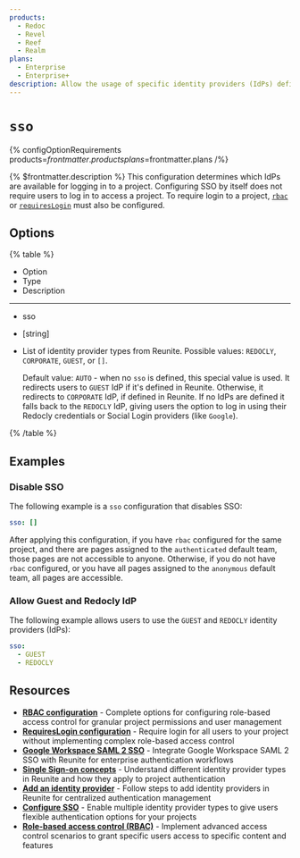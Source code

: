 ```yaml
---
products:
  - Redoc
  - Revel
  - Reef
  - Realm
plans:
  - Enterprise
  - Enterprise+
description: Allow the usage of specific identity providers (IdPs) defined in Reunite.
---
```

# `sso`

{% configOptionRequirements products=$frontmatter.products plans=$frontmatter.plans /%}

{% $frontmatter.description %}
This configuration determines which IdPs are available for logging in to a project.
Configuring SSO by itself does not require users to log in to access a project.
To require login to a project, [`rbac`](./rbac.md) or [`requiresLogin`](./requires-login.md) must also be configured.

## Options

{% table %}

- Option
- Type
- Description

---

- sso
- [string]
- List of identity provider types from Reunite.
  Possible values: `REDOCLY`, `CORPORATE`, `GUEST`, or `[]`.

  Default value: `AUTO` - when no `sso` is defined, this special value is used.
  It redirects users to `GUEST` IdP if it's defined in Reunite.
  Otherwise, it redirects to `CORPORATE` IdP, if defined in Reunite.
  If no IdPs are defined it falls back to the `REDOCLY` IdP, giving users the option to log in using their Redocly credentials or Social Login providers (like `Google`).

{% /table %}

## Examples

### Disable SSO

The following example is a `sso` configuration that disables SSO:

```yaml {% title="redocly.yaml" %}
sso: []
```

After applying this configuration, if you have `rbac` configured for the same project, and there are pages assigned to the `authenticated` default team, those pages are not accessible to anyone.
Otherwise, if you do not have `rbac` configured, or you have all pages assigned to the `anonymous` default team, all pages are accessible.

### Allow Guest and Redocly IdP

The following example allows users to use the `GUEST` and `REDOCLY` identity providers (IdPs):

```yaml {% title="redocly.yaml" %}
sso:
  - GUEST
  - REDOCLY
```

## Resources

- **[RBAC configuration](./rbac.md)** - Complete options for configuring role-based access control for granular project permissions and user management
- **[RequiresLogin configuration](./requires-login.md)** - Require login for all users to your project without implementing complex role-based access control
- **[Google Workspace SAML 2 SSO](../reunite/organization/sso/configure-google-sso.md)** - Integrate Google Workspace SAML 2 SSO with Reunite for enterprise authentication workflows
- **[Single Sign-on concepts](../reunite/organization/sso/sso.md)** - Understand different identity provider types in Reunite and how they apply to project authentication
- **[Add an identity provider](../reunite/organization/sso/add-idp.md)** - Follow steps to add identity providers in Reunite for centralized authentication management
- **[Configure SSO](../reunite/organization/sso/configure-sso.md)** - Enable multiple identity provider types to give users flexible authentication options for your projects
- **[Role-based access control (RBAC)](../access/rbac.md)** - Implement advanced access control scenarios to grant specific users access to specific content and features
